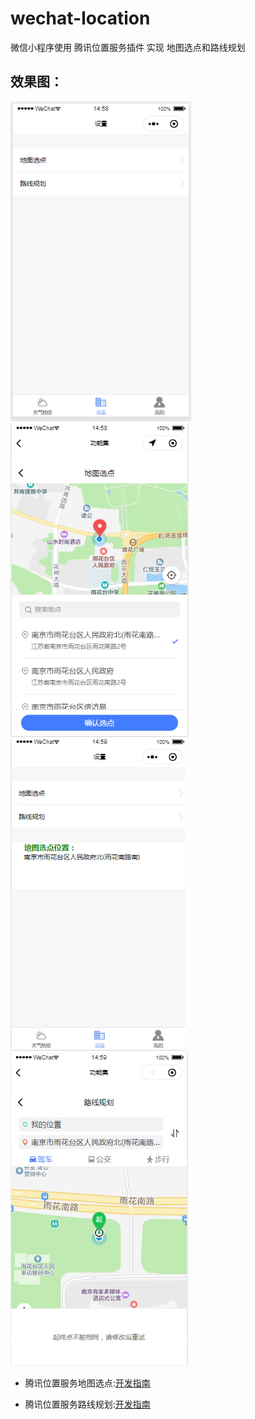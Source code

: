 # wechat-location
微信小程序使用 腾讯位置服务插件 实现 地图选点和路线规划

## 效果图：

![在这里插入图片描述](https://github.com/katie1221/images/blob/master/location1.png)
![在这里插入图片描述](https://github.com/katie1221/images/blob/master/location2.png)
![在这里插入图片描述](https://github.com/katie1221/images/blob/master/location3.png)
![在这里插入图片描述](https://github.com/katie1221/images/blob/master/location4.png)

- 腾讯位置服务地图选点:[开发指南](https://lbs.qq.com/miniProgram/plugin/pluginGuide/locationPicker)

- 腾讯位置服务路线规划:[开发指南](https://lbs.qq.com/miniProgram/plugin/pluginGuide/routePlan)


